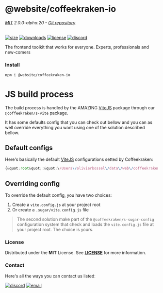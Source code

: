 
<!-- header -->
# @website/coffeekraken-io

###### [MIT](./license) 2.0.0-alpha.20 - [Git repository]()

<!-- shields -->
[![size](https://shields.io/bundlephobia/min/@website/coffeekraken-io?style=for-the-badge)](https://www.npmjs.com/package/@website/coffeekraken-io)
[![downloads](https://shields.io/npm/dm/@website/coffeekraken-io?style=for-the-badge)](https://www.npmjs.com/package/@website/coffeekraken-io)
[![license](https://shields.io/npm/l/@website/coffeekraken-io?style=for-the-badge)](./LICENSE)
[![discord](https://img.shields.io/discord/940362961682333767?color=5100FF&amp;label=Join%20us%20on%20Discord&amp;style=for-the-badge)](https://discord.gg/HzycksDJ)

<!-- description -->
The frontend toolkit that works for everyone. Experts, professionals and new-comers

<!-- install -->
### Install

```shell
npm i @website/coffeekraken-io
```

<!-- body -->

<!--
/**
* @name            Build
* @namespace       doc.js
* @type            Markdown
* @platform        md
* @status          stable
* @menu            Documentation / JS - Node           /doc/js/build
*
* @since           2.0.0
* @author    Olivier Bossel <olivier.bossel@gmail.com> (https://coffeekraken.io)
*/
-->

# JS build process

The build process is handled by the AMAZING [ViteJS](https://vitejs.dev) package through our `@coffeekraken/s-vite` package.

It has some defaults config that you can check out bellow and you can as well override everything you want using one of the solution described bellow.

## Default configs

Here's basically the default [ViteJS](https://vitejs.dev) configurations setted by Coffeekraken:

```js
{&quot;root&quot;:&quot;\/Users\/olivierbossel\/data\/web\/coffeekraken\/coffeekraken\/packages\/@websites\/coffeekraken-io&quot;,&quot;base&quot;:&quot;\/&quot;,&quot;logLevel&quot;:&quot;error&quot;,&quot;mode&quot;:&quot;development&quot;,&quot;resolve&quot;:{&quot;dedupe&quot;:[&quot;react&quot;,&quot;react-dom&quot;],&quot;alias&quot;:[]},&quot;plugins&quot;:[&quot;\/Users\/olivierbossel\/data\/web\/coffeekraken\/coffeekraken\/packages\/vite\/s-vite\/dist\/pkg\/esm\/node\/plugins\/sugarPlugin&quot;,&quot;\/Users\/olivierbossel\/data\/web\/coffeekraken\/coffeekraken\/packages\/vite\/s-vite\/dist\/pkg\/esm\/node\/plugins\/postcssPlugin&quot;,&quot;\/Users\/olivierbossel\/data\/web\/coffeekraken\/coffeekraken\/packages\/vite\/s-vite\/dist\/pkg\/esm\/node\/plugins\/plainTextPlugin&quot;],&quot;publicDir&quot;:&quot;\/Users\/olivierbossel\/data\/web\/coffeekraken\/coffeekraken\/packages\/@websites\/coffeekraken-io\/src\/public&quot;,&quot;cacheDir&quot;:&quot;\/Users\/olivierbossel\/data\/web\/coffeekraken\/coffeekraken\/packages\/@websites\/coffeekraken-io\/.local\/cache\/vite&quot;,&quot;clearScreen&quot;:false,&quot;optimizeDeps&quot;:{&quot;entries&quot;:[&quot;index.html&quot;],&quot;esbuildOptions&quot;:{&quot;resolveExtensions&quot;:[&quot;.js&quot;,&quot;.ts&quot;]}},&quot;build&quot;:{&quot;outDir&quot;:&quot;\/Users\/olivierbossel\/data\/web\/coffeekraken\/coffeekraken\/packages\/@websites\/coffeekraken-io\/dist\/js&quot;,&quot;assetsDir&quot;:&quot;&quot;},&quot;server&quot;:{&quot;host&quot;:&quot;0.0.0.0&quot;,&quot;port&quot;:3000,&quot;hostname&quot;:&quot;http:\/\/0.0.0.0:3000&quot;,&quot;proxy&quot;:{&quot;^\\\/dist\\\/css\\\/partials\\\/.*\\.css$&quot;:{&quot;target&quot;:&quot;http:\/\/127.0.0.1:8080&quot;,&quot;changeOrigin&quot;:true},&quot;^\\\/dist\\\/.*(\\.css|\\.ts|\\.js(?!on)|\\.tsx|\\.jsx|\\.mjs)$&quot;:{&quot;target&quot;:&quot;http:\/\/localhost:3000&quot;,&quot;changeOrigin&quot;:true},&quot;^.*\\.(js(?!on)|css)(?!.map)(?!\\?)(.+){1,99999}$&quot;:{&quot;target&quot;:&quot;http:\/\/127.0.0.1:8080&quot;,&quot;changeOrigin&quot;:true},&quot;^\\\/dist\\\/(?:(?!\\.css|\\.ts|\\.js(?!on)|\\.tsx|\\.jsx|\\.mjs).)*$&quot;:{&quot;target&quot;:&quot;http:\/\/127.0.0.1:8080&quot;,&quot;changeOrigin&quot;:true},&quot;^(?:(?!\\.css|\\.ts|\\.js(?!on)|\\.tsx|\\.jsx|\\.mjs|@vite|\\.local|\\@fs|\\@id|__vite_ping|index.html).)*$&quot;:{&quot;target&quot;:&quot;http:\/\/127.0.0.1:8080&quot;,&quot;changeOrigin&quot;:true}}},&quot;rewrites&quot;:[&quot;\/Users\/olivierbossel\/data\/web\/coffeekraken\/coffeekraken\/packages\/vite\/s-vite\/dist\/pkg\/esm\/node\/rewrites\/handlebars&quot;],&quot;test&quot;:{&quot;dir&quot;:&quot;\/Users\/olivierbossel\/data\/web\/coffeekraken\/coffeekraken\/packages\/@websites\/coffeekraken-io\/src&quot;,&quot;include&quot;:[&quot;**\/*.test.{js,mjs,cjs,ts,mts,cts,jsx,tsx}&quot;],&quot;setupFiles&quot;:[&quot;\/Users\/olivierbossel\/data\/web\/coffeekraken\/coffeekraken\/packages\/vite\/s-vite\/dist\/pkg\/esm\/node\/test\/globalSetup&quot;],&quot;watchExclude&quot;:[&quot;**\/node_modules\/**&quot;,&quot;**\/dist\/**&quot;,&quot;**\/node_modules\/**&quot;,&quot;**\/dist\/**&quot;,&quot;**\/__tests__.wip\/**&quot;,&quot;**\/__wip__\/**&quot;],&quot;exclude&quot;:[&quot;**\/node_modules\/**&quot;,&quot;**\/dist\/**&quot;,&quot;**\/cypress\/**&quot;,&quot;**\/.{idea,git,cache,output,temp}\/**&quot;,&quot;**\/node_modules\/**&quot;,&quot;**\/dist\/**&quot;,&quot;**\/__tests__.wip\/**&quot;,&quot;**\/__wip__\/**&quot;],&quot;deps&quot;:{&quot;inline&quot;:true}}}
```

## Overriding config

To override the default config, you have two choices:

1. Create a `vite.config.js` at your project root
2. Or create a `.sugar/vite.config.js` file

> The second solution make part of the `@coffeekraken/s-sugar-config` configuration system that check and loads the `vite.config.js` file at your project root. The choice is yours.


<!-- license -->
### License

Distributed under the **MIT** License. See **[LICENSE](./license)** for more information.

<!-- contact -->
### Contact

Here's all the ways you can contact us listed:

[![discord](https://img.shields.io/badge/Join%20us%20on%20discord-Join-blueviolet?style=[config.shieldsio.style]&amp;logo=discord)](https://discord.gg/HzycksDJ)
[![email](https://img.shields.io/badge/Email%20us-Go-green?style=[config.shieldsio.style]&amp;logo=Mail.Ru)](mailto:olivier.bossel@gmail.com)
